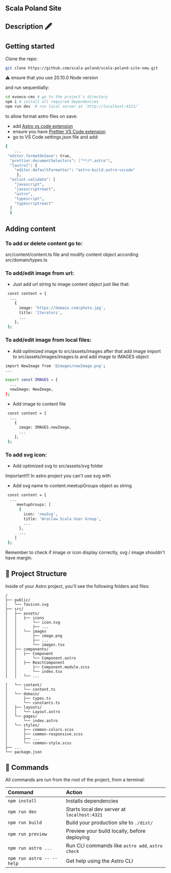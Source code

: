 ## Scala Poland Site
 
## Description 🖋


## Getting started

Clone the repo:

```bash
git clone https://github.com/scala-poland/scala-poland-site-new.git
```
 ⚠️ ensure that you use 20.10.0 Node version

and run sequentially:

```bash
cd evoeco-cms # go to the project's directory
npm i # install all required dependencies
npm run dev  # run local server at `http://localhost:4321/`
```

to allow format astro files on save:

- add [Astro vs code extension](https://marketplace.visualstudio.com/items?itemName=astro-build.astro-vscode)
- ensure you have [Prettier VS Code extension](https://marketplace.visualstudio.com/items?itemName=esbenp.prettier-vscode)
- go to VS Code settings.json file and add:

```bash
{
    ...
 "editor.formatOnSave": true,
  "prettier.documentSelectors": ["**/*.astro"],
  "[astro]": {
    "editor.defaultFormatter": "astro-build.astro-vscode"
     },
  "eslint.validate": [
    "javascript",
    "javascriptreact",
    "astro",
    "typescript",
    "typescriptreact"
  ]
  }
```

## Adding content

### To add or delete content go to:

src/content/content.ts file and modify content object according src/domain/types.ts

### To add/edit image from url:
 - Just add url string to image content object just like that:

```bash
 const content = {
  ...
    {
      image: 'https://domain.com/photo.jpg',
      title: 'Iterators',
      ...
    },
 };
```
### To add/edit image from local files:

- Add optimized image to src/assets/images after that add image import to src/assets/images/images.ts and add image to IMAGES object

```bash
import NewImage from '@images/newImage.png';
...

export const IMAGES = {
  ...
  newImage: NewImage,
};
 ```
- Add image to content file

```bash
 const content = {
  ...
    {
      image: IMAGES.newImage,
      ...
    },
 };
```

### To add svg icon:

- Add optimized svg to src/assets/svg folder

Important!!! In astro project you can't use svg with <use xlink:href= .....> 

- Add svg name to content.meetupGroups object as string

```bash
 const content = {
  ...
     meetupGroups: [
      {
        icon: 'newSvg',
        title: 'Wroclaw Scala User Group',
        ...
      },
      ...
    ]
 };
```

Remember to check if image or icon display correctly, svg / image shouldn't have margin.



## 🚀 Project Structure

Inside of your Astro project, you'll see the following folders and files:

```text
/
├── public/
│   └── favicon.svg
├── src/
│   ├── assets/
│   │   ├── icons
│   │       └── icon.svg
│   │       ├── ...
│   │   └── images
│   │       ├── image.png
│   │       ├── ...
│   │       └── images.tsx
│   ├── components/
│   │   ├── Component
│   │       └── Component.astro
│   │   ├── ReactComponent
│   │       ├── Component.module.scss
│   │       └── index.tsx
│   │   └── ...

│   └── content/
│       └── content.ts
│   └── domain/
│       ├── types.ts
│       └── constants.ts
│   ├── layouts/
│   │   └── Layout.astro
│   └── pages/
│       └── index.astro
│   └── styles/
│       ├── common-colors.scss
│       ├── common-responsive.scss
│       ├── ...
│       └── common-style.scss
├── ...
└── package.json
```

## 🧞 Commands

All commands are run from the root of the project, from a terminal:

| Command                   | Action                                           |
| :------------------------ | :----------------------------------------------- |
| `npm install`             | Installs dependencies                            |
| `npm run dev`             | Starts local dev server at `localhost:4321`      |
| `npm run build`           | Build your production site to `./dist/`          |
| `npm run preview`         | Preview your build locally, before deploying     |
| `npm run astro ...`       | Run CLI commands like `astro add`, `astro check` |
| `npm run astro -- --help` | Get help using the Astro CLI                     |


